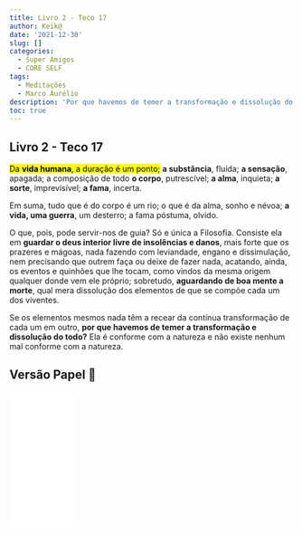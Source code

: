 ```yaml
---
title: Livro 2 - Teco 17
author: Keik@
date: '2021-12-30'
slug: []
categories:
  - Super Amigos
  - CORE SELF
tags:
  - Meditações
  - Marco Aurélio
description: 'Por que havemos de temer a transformação e dissolução do todo?'
toc: true
---
```


## Livro 2 - Teco 17


<mark>Da **vida humana**, a duração é um ponto;</mark> **a substância**, fluida; **a sensação**, apagada; a composição de todo **o corpo**, putrescível; **a alma**, inquieta; **a sorte**, imprevisível; **a fama**, incerta. 

Em suma, tudo que é do corpo é um rio; o que é da alma, sonho e névoa; **a vida, uma guerra**, um desterro; a fama póstuma, olvido. 

O que, pois, pode servir-nos de guia? Só e única a Filosofia. Consiste ela em **guardar o deus interior livre de insolências e danos**, mais forte que os prazeres e mágoas, nada fazendo com leviandade, engano e dissimulação, nem precisando que outrem faça ou deixe de fazer nada, acatando, ainda, os eventos e quinhões que lhe tocam, como vindos da mesma origem qualquer donde vem ele próprio; sobretudo, **aguardando de boa mente a morte**, qual mera dissolução dos elementos de que se compõe cada um dos viventes. 

Se os elementos mesmos nada têm a recear da contínua transformação de cada um em outro, **por que havemos de temer a transformação e dissolução do todo?** Ela é conforme com a natureza e não existe nenhum mal conforme com a natureza.

## Versão Papel :book:
<iframe style="width:120px;height:240px;" marginwidth="0" marginheight="0" scrolling="no" frameborder="0" src="//ws-na.amazon-adsystem.com/widgets/q?ServiceVersion=20070822&OneJS=1&Operation=GetAdHtml&MarketPlace=BR&source=ss&ref=as_ss_li_til&ad_type=product_link&tracking_id=mundodekeika-20&language=pt_BR&marketplace=amazon&region=BR&placement=B092FVY4BB&asins=B092FVY4BB&linkId=37c5ec14221f61f811029aa88b520891&show_border=true&link_opens_in_new_window=true"></iframe>
